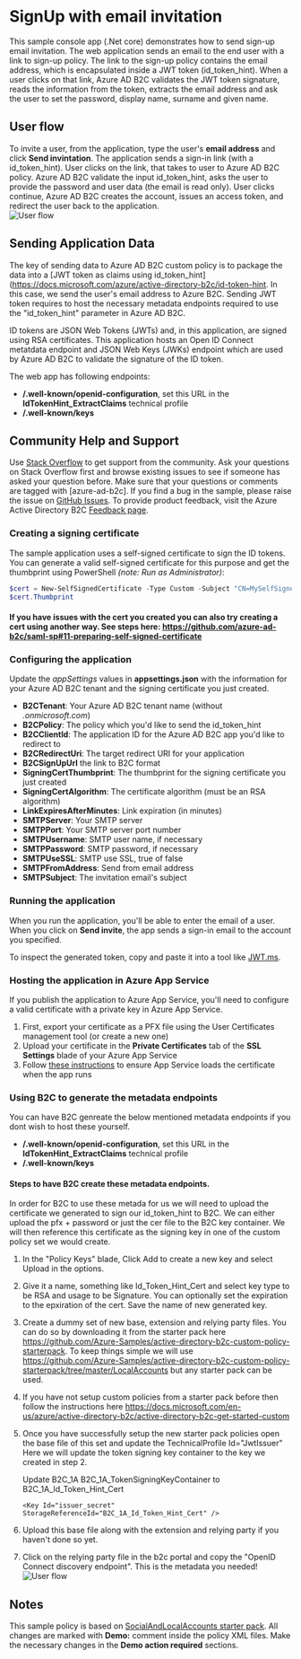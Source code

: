 # SignUp with email invitation
This sample console app (.Net core) demonstrates how to send sign-up email invitation. The web application sends an email to the end user with a link to sign-up policy. The link to the sign-up policy contains the email address, which is encapsulated inside a JWT token (id_token_hint). When a user clicks on that link, Azure AD B2C validates the JWT token signature, reads the information from the token, extracts the email address and ask the user to set the password, display name, surname and given name.

## User flow
To invite a user, from the application, type the user's **email address** and click **Send invintation**. The application sends a sign-in link (with a id_token_hint). User clicks on the link, that takes to user to Azure AD B2C policy. Azure AD B2C validate the input id_token_hint, asks the user to provide the password and user data (the email is read only). User clicks continue, Azure AD B2C creates the account, issues an access token, and redirect the user back to the application.  
![User flow](media/flow.png)

## Sending Application Data
The key of sending data to Azure AD B2C custom policy is to package the data into a [JWT token as claims using id_token_hint](https://docs.microsoft.com/azure/active-directory-b2c/id-token-hint. In this case, we send the user's email address to Azure B2C. Sending JWT token requires to host the necessary metadata endpoints required to use the "id_token_hint" parameter in Azure AD B2C.

ID tokens are JSON Web Tokens (JWTs) and, in this application, are signed using RSA certificates. This application hosts an Open ID Connect metatdata endpoint and JSON Web Keys (JWKs) endpoint which are used by Azure AD B2C to validate the signature of the ID token.

The web app has following endpoints:
* **/.well-known/openid-configuration**, set this URL in the **IdTokenHint_ExtractClaims** technical profile
* **/.well-known/keys**

## Community Help and Support
Use [Stack Overflow](https://stackoverflow.com/questions/tagged/azure-ad-b2c) to get support from the community. Ask your questions on Stack Overflow first and browse existing issues to see if someone has asked your question before. Make sure that your questions or comments are tagged with [azure-ad-b2c].
If you find a bug in the sample, please raise the issue on [GitHub Issues](https://github.com/azure-ad-b2c/samples/issues).
To provide product feedback, visit the Azure Active Directory B2C [Feedback page](https://feedback.azure.com/forums/169401-azure-active-directory?category_id=160596).

### Creating a signing certificate
The sample application uses a self-signed certificate to sign the ID tokens. You can generate a valid self-signed certificate for this purpose and get the thumbprint using PowerShell *(note: Run as Administrator)*:
```Powershell
$cert = New-SelfSignedCertificate -Type Custom -Subject "CN=MySelfSignedCertificate" -TextExtension @("2.5.29.37={text}1.3.6.1.5.5.7.3.3") -KeyUsage DigitalSignature -KeyAlgorithm RSA -KeyLength 2048 -NotAfter (Get-Date).AddYears(2) -CertStoreLocation "Cert:\CurrentUser\My"
$cert.Thumbprint
```
#### If you have issues with the cert you created you can also try creating a cert using another way. See steps here: https://github.com/azure-ad-b2c/saml-sp#11-preparing-self-signed-certificate

### Configuring the application
Update the *appSettings* values in **appsettings.json** with the information for your Azure AD B2C tenant and the signing certificate you just created.
* **B2CTenant**: Your Azure AD B2C tenant name (without *.onmicrosoft.com*)
* **B2CPolicy**: The policy which you'd like to send the id_token_hint
* **B2CClientId**: The application ID for the Azure AD B2C app you'd like to redirect to
* **B2CRedirectUri**: The target redirect URI for your application
* **B2CSignUpUrl** the link to B2C format
* **SigningCertThumbprint**: The thumbprint for the signing certificate you just created
* **SigningCertAlgorithm**: The certificate algorithm (must be an RSA algorithm)
* **LinkExpiresAfterMinutes**: Link expiration (in minutes) 
* **SMTPServer**: Your SMTP server
* **SMTPPort**: Your SMTP server port number
* **SMTPUsername**: SMTP user name, if necessary
* **SMTPPassword**: SMTP password, if necessary
* **SMTPUseSSL**: SMTP use SSL, true of false
* **SMTPFromAddress**: Send from email address
* **SMTPSubject**: The invitation email's subject


### Running the application
When you run the application, you'll be able to enter the email of a user. When you click on **Send invite**, the app sends a sign-in email to the account you specified.

To inspect the generated token, copy and paste it into a tool like [JWT.ms](htttps://jwt.ms).

### Hosting the application in Azure App Service
If you publish the application to Azure App Service, you'll need to configure a valid certificate with a private key in Azure App Service.
1. First, export your certificate as a PFX file using the User Certificates management tool (or create a new one)
2. Upload your certificate in the **Private Certificates** tab of the **SSL Settings** blade of your Azure App Service
3. Follow [these instructions](https://docs.microsoft.com/en-us/azure/app-service/app-service-web-ssl-cert-load#load-your-certificates) to ensure App Service loads the certificate when the app runs

### Using B2C to generate the metadata endpoints

You can have B2C genreate the below mentioned metadata endpoints if you dont wish to host these yourself. 
* **/.well-known/openid-configuration**, set this URL in the **IdTokenHint_ExtractClaims** technical profile
* **/.well-known/keys**

#### Steps to have B2C create these metadata endpoints. 
In order for B2C to use these metada for us we will need to upload the certificate we generated to sign our id_token_hint to B2C. We can either upload the pfx + password or just the cer file to the B2C key container. We will then reference this certificate as the signing key in one of the custom policy set we would create. 
1. In the "Policy Keys" blade, Click Add to create a new key and select Upload in the options. 
2. Give it a name, something like Id_Token_Hint_Cert and select key type to be RSA and usage to be Signature. You can optionally set the expiration to the epxiration of the cert. Save the name of new generated key.  
3. Create a dummy set of new base, extension and relying party files. You can do so by downloading it from the starter pack here https://github.com/Azure-Samples/active-directory-b2c-custom-policy-starterpack. To keep things simple we will use https://github.com/Azure-Samples/active-directory-b2c-custom-policy-starterpack/tree/master/LocalAccounts but any starter pack can be used. 
4. If you have not setup custom policies from a starter pack before then follow the instructions here 
https://docs.microsoft.com/en-us/azure/active-directory-b2c/active-directory-b2c-get-started-custom

5. Once you have successfully setup the new starter pack policies open the base file of this set and update the TechnicalProfile 
   Id="JwtIssuer"
  Here we will update the token signing key container to the key we created in step 2. 

    Update B2C_1A B2C_1A_TokenSigningKeyContainer to B2C_1A_Id_Token_Hint_Cert  
    ```
    <Key Id="issuer_secret" StorageReferenceId="B2C_1A_Id_Token_Hint_Cert" />
    ```
  
6. Upload this base file along with the extension and relying party if you haven't done so yet. 

7. Click on the relying party file in the b2c portal and copy the "OpenID Connect discovery endpoint". This is the metadata you needed! 
![User flow](media/OpenIDConnect.png)
  
## Notes
This sample policy is based on [SocialAndLocalAccounts starter pack](https://github.com/Azure-Samples/active-directory-b2c-custom-policy-starterpack/tree/master/SocialAndLocalAccounts). All changes are marked with **Demo:** comment inside the policy XML files. Make the necessary changes in the **Demo action required** sections. 
